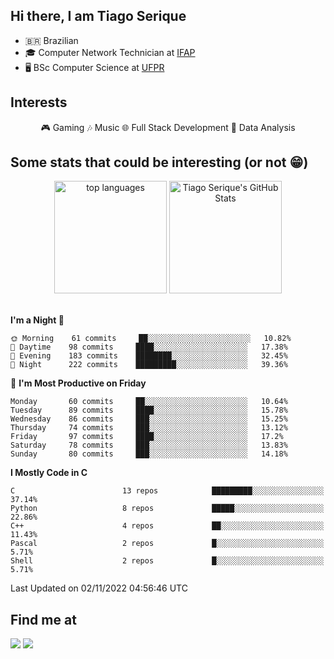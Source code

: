 
<h2> Hi there, I am Tiago Serique</h2>

<div>
	<ul>
		<li>🇧🇷 Brazilian</li>
		<li>🎓 Computer Network Technician at <a href="https://www.ifap.edu.br/">IFAP</a></li>
		<li>🖥️ BSc Computer Science at <a href="https://www.ufpr.br/portalufpr/">UFPR</a></li>
	</ul>
</div>


<h2>Interests</h2>

<div align="center">
	🎮 Gaming 🎶 Music 🌐 Full Stack Development 🎲 Data Analysis
</div>


<h2>Some stats that could be interesting (or not 😁)</h2>

<div align="center">
	<img height="180em" src="https://github-readme-stats.vercel.app/api/top-langs/?layout=compact&theme=tokyonight&username=tiagoserique&langs_count=10&hide=makefile&exclude_repo=vim-mods" alt="top languages">
	<img height="180em" src="https://github-readme-stats.vercel.app/api?username=tiagoserique&count_private=true&show_icons=true&theme=tokyonight&include_all_commits=true" alt="Tiago Serique's GitHub Stats">
</div> 

<br>

<!--START_SECTION:waka-->
**I'm a Night 🦉** 

```text
🌞 Morning    61 commits     ██░░░░░░░░░░░░░░░░░░░░░░░   10.82% 
🌆 Daytime    98 commits     ████░░░░░░░░░░░░░░░░░░░░░   17.38% 
🌃 Evening    183 commits    ████████░░░░░░░░░░░░░░░░░   32.45% 
🌙 Night      222 commits    █████████░░░░░░░░░░░░░░░░   39.36%

```
📅 **I'm Most Productive on Friday** 

```text
Monday       60 commits     ██░░░░░░░░░░░░░░░░░░░░░░░   10.64% 
Tuesday      89 commits     ████░░░░░░░░░░░░░░░░░░░░░   15.78% 
Wednesday    86 commits     ███░░░░░░░░░░░░░░░░░░░░░░   15.25% 
Thursday     74 commits     ███░░░░░░░░░░░░░░░░░░░░░░   13.12% 
Friday       97 commits     ████░░░░░░░░░░░░░░░░░░░░░   17.2% 
Saturday     78 commits     ███░░░░░░░░░░░░░░░░░░░░░░   13.83% 
Sunday       80 commits     ███░░░░░░░░░░░░░░░░░░░░░░   14.18%

```


**I Mostly Code in C** 

```text
C                        13 repos            █████████░░░░░░░░░░░░░░░░   37.14% 
Python                   8 repos             █████░░░░░░░░░░░░░░░░░░░░   22.86% 
C++                      4 repos             ██░░░░░░░░░░░░░░░░░░░░░░░   11.43% 
Pascal                   2 repos             █░░░░░░░░░░░░░░░░░░░░░░░░   5.71% 
Shell                    2 repos             █░░░░░░░░░░░░░░░░░░░░░░░░   5.71%

```



 Last Updated on 02/11/2022 04:56:46 UTC
<!--END_SECTION:waka-->



<h2>Find me at</h2>

<div>
	<a href="https://www.linkedin.com/in/tiago-serique"><img src="https://img.shields.io/badge/LinkedIn-0077B5?style=for-the-badge&logo=linkedin&logoColor=white"></a>
	<a href="https://www.instagram.com/tecseit/"><img src="https://img.shields.io/badge/Instagram-E4405F?style=for-the-badge&logo=instagram&logoColor=white"></a>
</div>
